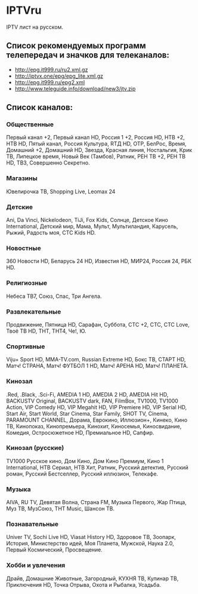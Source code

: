 # IPTVru
IPTV лист на русском.
## Список рекомендуемых программ телепередач и значков для телеканалов:
* http://epg.it999.ru/ru2.xml.gz
* http://iptvx.one/epg/epg_lite.xml.gz
* http://epg.it999.ru/epg2.xml
* http://www.teleguide.info/download/new3/jtv.zip
## Список каналов:
### Общественные
Первый канал +2, Первый канал HD, Россия 1 +2, Россия HD, НТВ +2, НТВ HD, Пятый канал, Россия Культура, RTД HD, ОТР, БелРос, Время, Домашний +2, Домашний HD, Звезда, Красная линия, Ностальгия, Крик ТВ, Липецкое время, Новый Век (Тамбов), Ратник, РЕН ТВ +2, РЕН ТВ HD, ТВ3, Совершенно Секретно.
### Магазины
Ювелирочка ТВ, Shopping Live, Leomax 24
### Детские
Ani, Da Vinci, Nickelodeon, TiJi, Fox Kids, Солнце, Детское Кино International, Детский мир, Мама, Мульт, Мультиландия, Карусель, Рыжий, Радость моя, СТС Kids HD.
### Новостные
360 Новости HD, Беларусь 24 HD, Известия HD, МИР24, Россия 24, РБК HD.
### Религиозные
Небеса ТВ7, Союз, Спас, Три Ангела.
### Развлекательные
Продвижение, Пятница HD, Сарафан, Суббота, СТС +2, СТС, СТС Love, Твоё ТВ HD, ТНТ, ТНТ4, Че!, Ю.
### Спортивные
Viju+ Sport HD, MMA-TV.com, Russian Extreme HD, Бокс ТВ, СТАРТ HD, Матч! СТРАНА, Матч! ФУТБОЛ 1 HD, Матч! АРЕНА HD, Матч! ПЛАНЕТА.
### Кинозал
.Red, .Black, .Sci-Fi, AMEDIA 1 HD, AMEDIA 2 HD, AMEDIA Hit HD, BACKUSTV Original, BACKUSTV dark, FAN, FilmBox, TV1000, TV1000 Action, VIP Comedy HD, VIP Megahit HD, VIP Premiere HD, VIP Serial HD, Start Air, Start World, Star Cinema, Star Family, SHOT TV, Cinema, PARAMOUNT CHANNEL, Дорама, Еврокино, Иллюзион+, Кинеко, Кино ТВ, Кинопоказ, Кинопремьера, Кинохит, Киносемья, Киносвидание, Комедия, Остросюжетное HD, Премиальное HD, Сапфир.
### Кинозал (русские)
TV1000 Русское кино, Дом Кино, Дом Кино Премиум, Кино 1 International, НТВ Сериал, НТВ Хит, Ратник, Русский детектив, Русский роман, Русский Бестселлер, Русский иллюзион, Телекафе.
### Музыка
AIVA, RU TV, Девятая Волна, Страна FM, Музыка Первого, Жар Птица, Муз ТВ, МузСоюз, ТНТ Music, Шансон ТВ.
### Познавательные
Univer TV, Sochi Live HD, Viasat History HD, Здоровое ТВ, Зоопарк, История, Министерство идей, Моя Планета, Мужской, Наука 2.0, Первый Космический, Просвещение.
### Хобби и увлечения
Драйв, Домашние Животные, Загородный, КУХНЯ ТВ, Кулинар ТВ, Приключения HD, Точка Отрыва, Охота и Рыбалка, Усадьба.
